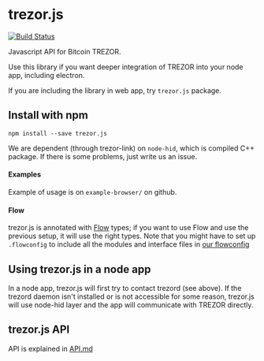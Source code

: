 trezor.js
=========

[![Build Status](https://travis-ci.org/trezor/trezor.js.svg?branch=master)](https://travis-ci.org/trezor/trezor.js)

Javascript API for Bitcoin TREZOR.

Use this library if you want deeper integration of TREZOR into your node app, including electron.

If you are including the library in web app, try `trezor.js` package.

Install with npm
-----

`npm install --save trezor.js`

We are dependent (through trezor-link) on `node-hid`, which is compiled C++ package. If there is some problems, just write us an issue.

#### Examples

Example of usage is on `example-browser/` on github.

#### Flow
trezor.js is annotated with [Flow](https://github.com/facebook/flow) types; if you want to use Flow and use the previous setup, it will use the right types. Note that you might have to set up `.flowconfig` to include all the modules and interface files in [our flowconfig](https://github.com/trezor/trezor.js/blob/master/lib/.flowconfig)

Using trezor.js in a node app
-----
In a node app, trezor.js will first try to contact trezord (see above). If the trezord daemon isn't installed or is not accessible for some reason, trezor.js will use node-hid layer and the app will communicate with TREZOR directly.


trezor.js API
---
API is explained in [API.md](https://github.com/trezor/trezor.js/)
